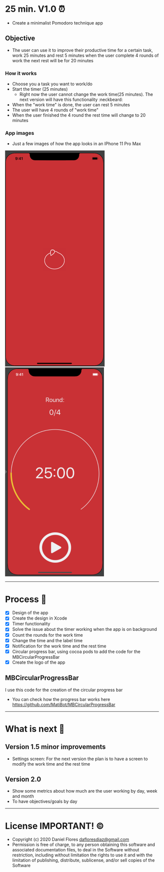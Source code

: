 # 25 min. V1.0 :alarm_clock:
* Create a minimalist Pomodoro technique app

## Objective
* The user can use it to improve their productive time for a certain task, work 25 minutes and rest 5 minutes when the user complete 4 rounds of work the next rest will be for 20 minutes

### How it works
* Choose you a task you want to work/do
* Start the timer (25 minutes)
  * Right now the user cannot change the work time(25 minutes). The next version will have this functionality :neckbeard:
* When the "work time" is done, the user can rest 5 minutes
* The user will have 4 rounds of "work time" 
* When the user finished the 4 round the rest time will change to 20 minutes

### App images
* Just a few images of how the app looks in an IPhone 11 Pro Max

![](Images/LaunchScreen.png)
![](Images/HomeScreen.png)

---

# Process :thought_balloon:
- [x] Design of the app
- [x] Create the design in Xcode
- [x] Timer functionality
- [x] Solve the issue about the timer working when the app is on background
- [x] Count the rounds for the work time
- [x] Change the time and the label time
- [x] Notification for the work time and the rest time
- [x] Circular progress bar, using cocoa pods to add the code for the MBCircularProgressBar
- [x] Create the logo of the app
 
 ## MBCircularProgressBar
 I use this code for the creation of the circular progress bar
 * You can check how the progress bar works here https://github.com/MatiBot/MBCircularProgressBar

---
# What is next :rocket:
## Version 1.5 minor improvements
* Settings screen: For the next version the plan is to have a screen to modify the work time and the rest time

## Version 2.0
* Show some metrics about how much are the user working by day, week and month
* To have objectives/goals by day

---
# License IMPORTANT! :copyright:
* Copyright (c) 2020 Daniel Flores <dafloresdiaz@gmail.com>
* Permission is free of charge, to any person obtaining this software and associated documentation files, to deal in the Software without restriction, including without limitation the rights to use it and with the limitation of publishing, distribute, sublicense, and/or sell copies of the Software
